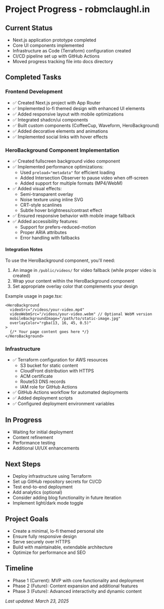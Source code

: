 # Project Progress - robmclaughl.in

## Current Status
- Next.js application prototype completed
- Core UI components implemented
- Infrastructure as Code (Terraform) configuration created
- CI/CD pipeline set up with GitHub Actions
- Moved progress tracking file into docs directory

## Completed Tasks

### Frontend Development
- ✅ Created Next.js project with App Router
- ✅ Implemented lo-fi themed design with enhanced UI elements
- ✅ Added responsive layout with mobile optimizations
- ✅ Integrated shadcn/ui components
- ✅ Built custom components (CoffeeCup, Waveform, HeroBackground)
- ✅ Added decorative elements and animations
- ✅ Implemented social links with hover effects

### HeroBackground Component Implementation
- ✅ Created fullscreen background video component
- ✅ Implemented performance optimizations:
  - Used `preload="metadata"` for efficient loading
  - Added Intersection Observer to pause video when off-screen
  - Added support for multiple formats (MP4/WebM)
- ✅ Added visual effects:
  - Semi-transparent overlay
  - Noise texture using inline SVG
  - CRT-style scanlines
  - Subtle hover brightness/contrast effect
- ✅ Ensured responsive behavior with mobile image fallback
- ✅ Added accessibility features:
  - Support for prefers-reduced-motion
  - Proper ARIA attributes
  - Error handling with fallbacks

#### Integration Notes
To use the HeroBackground component, you'll need:

1. An image in `/public/videos/` for video fallback (while proper video is created)
2. Wrap your content within the HeroBackground component
3. Set appropriate overlay color that complements your design

Example usage in page.tsx:
```tsx
<HeroBackground 
  videoSrc="/videos/your-video.mp4" 
  videoWebmSrc="/videos/your-video.webm" // Optional WebM version
  mobileBackgroundImage="/path/to/static-image.jpg"
  overlayColor="rgba(13, 16, 45, 0.5)"
>
  {/* Your page content goes here */}
</HeroBackground>
```

### Infrastructure
- ✅ Terraform configuration for AWS resources
  - S3 bucket for static content
  - CloudFront distribution with HTTPS
  - ACM certificate
  - Route53 DNS records
  - IAM role for GitHub Actions
- ✅ GitHub Actions workflow for automated deployments
- ✅ Added deployment scripts
- ✅ Configured deployment environment variables

## In Progress
- Waiting for initial deployment
- Content refinement
- Performance testing
- Additional UI/UX enhancements

## Next Steps
- Deploy infrastructure using Terraform
- Set up GitHub repository secrets for CI/CD
- Test end-to-end deployment
- Add analytics (optional)
- Consider adding blog functionality in future iteration
- Implement light/dark mode toggle

## Project Goals
- Create a minimal, lo-fi themed personal site
- Ensure fully responsive design
- Serve securely over HTTPS
- Build with maintainable, extendable architecture
- Optimize for performance and SEO

## Timeline
- Phase 1 (Current): MVP with core functionality and deployment
- Phase 2 (Future): Content expansion and additional features
- Phase 3 (Future): Advanced interactivity and dynamic content

*Last updated: March 23, 2025*
